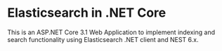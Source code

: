 # Elasticsearch in .NET Core

This is an ASP.NET Core 3.1 Web Application to implement indexing and search functionality using Elasticsearch .NET client and NEST 6.x.


